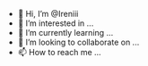 - 👋 Hi, I’m @Ireniii
- 👀 I’m interested in ...
- 🌱 I’m currently learning ...
- 💞️ I’m looking to collaborate on ...
- 📫 How to reach me ...

<!---
Ireniii/Ireniii is a ✨ special ✨ repository because its `README.md` (this file) appears on your GitHub profile.
You can click the Preview link to take a look at your changes.
--->
